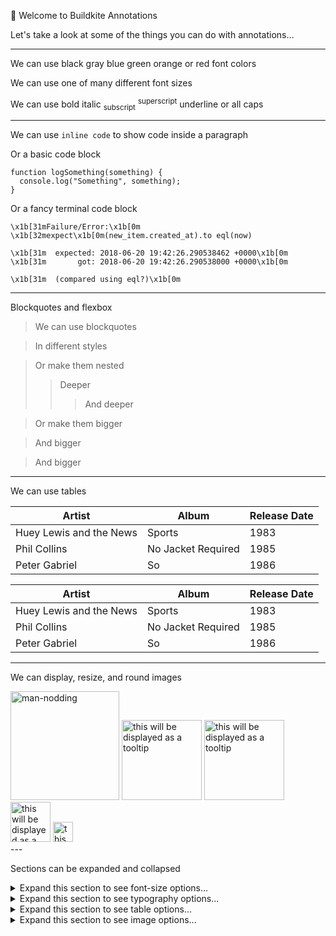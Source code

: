 <p class="h1 pb1">👋 Welcome to Buildkite Annotations</p>

<p>Let's take a look at some of the things you can do with annotations...</p>

---

<p class="">
  <span class="regular">We can use </span>
  <span class="bold black">black</span>
  <span class="bold gray">gray</span>
  <span class="bold blue">blue</span>
  <span class="bold green">green</span>
  <span class="bold orange">orange</span>
  <span class="regular">or</span>
  <span class="bold red">red</span>
  <span class="regular">font colors</span>
</p>

<p class="">
  <span class="h6">We can </span>
  <span class="h5">use one</span>
  <span class="h4">of many</span>
  <span class="h3">different</span>
  <span class="h2">font</span>
  <span class="h1">sizes</span>
</p>

<p class="">
  <span class="regular">We can use </span>
  <span class="bold">bold</span>
  <span class="italic">italic</span>
  <span><sub>subscript</sub></span>
  <span><sup>superscript</sup></span>
  <span class="underline">underline</span>
  <span class="caps">or all caps</span>
</p>

---

We can use `inline code` to show code inside a paragraph

Or a basic code block

```
function logSomething(something) {
  console.log("Something", something);
}
```

Or a fancy terminal code block

```term
\x1b[31mFailure/Error:\x1b[0m \x1b[32mexpect\x1b[0m(new_item.created_at).to eql(now)

\x1b[31m  expected: 2018-06-20 19:42:26.290538462 +0000\x1b[0m
\x1b[31m       got: 2018-06-20 19:42:26.290538000 +0000\x1b[0m

\x1b[31m  (compared using eql?)\x1b[0m
```

---

Blockquotes and flexbox

<div class="flex">
  <div class="flex-auto border rounded p2">
    <blockquote class="my1 py1 h6 bold">We can use blockquotes</blockquote>
    <blockquote class="my1 py1 h5 regular italic">In different styles</blockquote>
    <blockquote class="h4 mt1 mb0 pb0">Or make them nested<blockquote class="h4 mb0 pb0">Deeper<blockquote class="h4 mb0">And deeper</blockquote></blockquote></blockquote>
  </div>
  <div class="flex-auto border rounded p2">
    <blockquote class="mb0 mt1 py1 h3">Or make them bigger</blockquote>
    <blockquote class="mb0 mt1 py1 h2">And bigger</blockquote>
    <blockquote class="mb0 mt1 py1 h1">And bigger</blockquote>
  </div>
</div>

---

We can use tables

<div class="flex h6 regular overflow-scroll">
  <div class="flex-none">
    <table class="border rounded">
      <thead class="bold">
        <tr>
          <th>Artist</th> <th>Album</th> <th>Release Date</th>
        </tr>
      </thead>
      <tbody>
        <tr> <td>Huey Lewis and the News</td> <td>Sports</td> <td>1983</td> </tr>
        <tr> <td>Phil Collins</td> <td>No Jacket Required</td> <td>1985</td> </tr>
        <tr> <td>Peter Gabriel</td> <td>So</td> <td>1986</td> </tr>
      </tbody>
    </table>
  </div>
</div>

<div class="flex h6 regular overflow-auto">
  <table class="">
    <thead>
      <tr>
        <th>Artist</th> <th>Album</th> <th>Release Date</th>
      </tr>
    </thead>
    <tbody>
      <tr> <td>Huey Lewis and the News</td> <td>Sports</td> <td>1983</td> </tr>
      <tr> <td>Phil Collins</td> <td>No Jacket Required</td> <td>1985</td> </tr>
      <tr> <td>Peter Gabriel</td> <td>So</td> <td>1986</td> </tr>
    </tbody>
  </table>
</div>

---

We can display, resize, and round images

<div class="">
  <img class="rounded" src="artifact://assets/man.gif" alt="man-nodding" title="this will be displayed as a tooltip" width="174" />
  <img class="" src="https://pbs.twimg.com/profile_images/1709434079639404544/yqsDuoQp_400x400.png" title="this will be displayed as a tooltip" width="128" height="128" />
  <img class="rounded" src="https://pbs.twimg.com/profile_images/1709434079639404544/yqsDuoQp_400x400.png" title="this will be displayed as a tooltip" width="128" height="128" />
  <img class="rounded" src="https://pbs.twimg.com/profile_images/1709434079639404544/yqsDuoQp_400x400.png" title="this will be displayed as a tooltip" width="64" height="64" />
  <img class="rounded" src="https://pbs.twimg.com/profile_images/1709434079639404544/yqsDuoQp_400x400.png" title="this will be displayed as a tooltip" width="32" height="32" />
</div>
---

Sections can be expanded and collapsed

<details class="pt1">
  <summary class="h4"><span class="pl1">Expand this section to see font-size options...</span></summary>
  <div class="pl3">
    <p class="h1">Heading 1</p>
    <p class="h2">Heading 2</p>
    <p class="h3">Heading 3</p>
    <p class="h4">Heading 4</p>
    <p class="h5">Heading 5</p>
    <p class="h6">Heading 6</p>
  </div>
</details>

<details class="pt1">
  <summary class="h4"><span class="pl1">Expand this section to see typography options...</span></summary>
  <div class="pl3 mb1">
    <p class="h5 mb1 regular">Regular text</p>
    <p class="h5 mb1 bold">Bold text</p>
    <p class="h5 mb1 italic">Italic text</p>
    <p class="h5 mb1 underline">Underline text</p>
    <p class="h5 mb1 caps">All caps text</p>
    <p class="h5 mb0 left-align rounded">Left align text</p>
    <p class="h5 mb0 center rounded">Center text</p>
    <p class="h5 mb2 right-align rounded">Right align text</p>
    <p class=""><span class="bold">This is a normal paragraph </span>bacon ipsum dolor sit amet chuck prosciutto landjaeger ham hock filet mignon shoulder hamburger pig venison.</p>
    <p class="justify"><span class="bold">This Paragraph of text will be justified, resize the browser window to see it in action! </span>bacon ipsum dolor sit amet chuck prosciutto landjaeger ham hock filet mignon shoulder hamburger pig venison.</p>
    <p class="truncate"><span class="bold">This Paragraph of text will be truncated, resize the browser window to see it in action! </span>bacon ipsum dolor sit amet chuck prosciutto landjaeger ham hock filet mignon shoulder hamburger pig venison.</p>
  </div>
</details>

<details class="pt1">
  <summary class="h4"><span class="pl1">Expand this section to see table options...</span></summary>
  <div class="pl3">

  <p class="h4">h6 table</p>

  <div class="h6 regular overflow-scroll">
    <table class="table-light">
      <thead>
        <tr>
          <th class="px1 py2">Artist</th> <th>Album</th> <th>Release Date</th>
        </tr>
      </thead>
      <tbody class="mxn2 px1">
        <tr class="mxn2 px1"> <td>Huey Lewis and the News</td> <td>Sports</td> <td>1983</td> </tr>
        <tr> <td class="mxn2 px1">Phil Collins</td> <td>No Jacket Required</td> <td>1985</td> </tr>
        <tr> <td>Peter Gabriel</td> <td class="mxn2">So</td> <td>1986</td> </tr>
      </tbody>
    </table>
  </div>

  <p class="h4">h6 table with underline header and rounded border</p>

  <div class="flex h6 overflow-scroll">
    <div class="flex-none">
      <table class="border rounded">
        <thead class="bold underline">
          <tr>
            <th>Artist</th> <th>Album</th> <th>Release Date</th>
          </tr>
        </thead>
        <tbody class="regular">
          <tr> <td>Huey Lewis and the News</td> <td>Sports</td> <td>1983</td> </tr>
          <tr> <td>Phil Collins</td> <td>No Jacket Required</td> <td>1985</td> </tr>
          <tr> <td>Peter Gabriel</td> <td>So</td> <td>1986</td> </tr>
        </tbody>
      </table>
    </div>
  </div>

  </div>
</details>

<details class="pt1">
  <summary class="h4"><span class="pl1">Expand this section to see image options...</span></summary>
  <div class="pl3 mb1">
    <img class="" src="https://pbs.twimg.com/profile_images/1709434079639404544/yqsDuoQp_400x400.png" width="128" height="128" />
    <img class="rounded" src="https://pbs.twimg.com/profile_images/1709434079639404544/yqsDuoQp_400x400.png" width="128" height="128" />
    <img class="rounded" src="https://pbs.twimg.com/profile_images/1709434079639404544/yqsDuoQp_400x400.png" width="64" height="64" />
    <img class="rounded" src="https://pbs.twimg.com/profile_images/1709434079639404544/yqsDuoQp_400x400.png" width="32" height="32" />
    <img class="rounded" src="artifact://assets/man.gif" alt="man-nodding" width="164" />
  </div>
</details>

